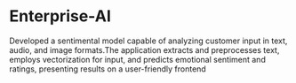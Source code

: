 # Enterprise-AI
Developed a sentimental model capable of analyzing customer input in text, audio, and image formats.The application extracts and preprocesses text, employs vectorization for input, and predicts emotional sentiment and ratings, presenting results on a user-friendly frontend
